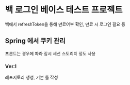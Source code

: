 # 백 로그인 베이스 테스트 프로젝트

백에서 refreshToken을 통해 만료여부 확인, 만료 시 로그인 필요 등

## Spring 에서 쿠키 관리

프론트는 경우에 따라 잠시 세션 스토리지 정도 사용

### Ver.1

레포지토리 생성, 기본 틀 작성
